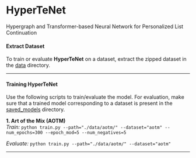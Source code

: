 # HyperTeNet
Hypergraph and Transformer-based Neural Network for Personalized List Continuation

#### Extract Dataset
To train or evaluate **HyperTeNet** on a dataset, extract the zipped
dataset in the [data](data/) directory.

------------
#### Training HyperTeNet
Use the following scripts to train/evaluate the model. For evaluation,
make sure that a trained model corresponding to a dataset is present in
the [saved_models](saved_models/) directory.


**1. Art of the Mix (AOTM)**  
*Train:* `python train.py --path="./data/aotm/" --dataset="aotm"
--num_epochs=300 --epoch_mod=5 --num_negatives=5`

*Evaluate:* `python train.py --path="./data/aotm/" --dataset="aotm"`

------------
